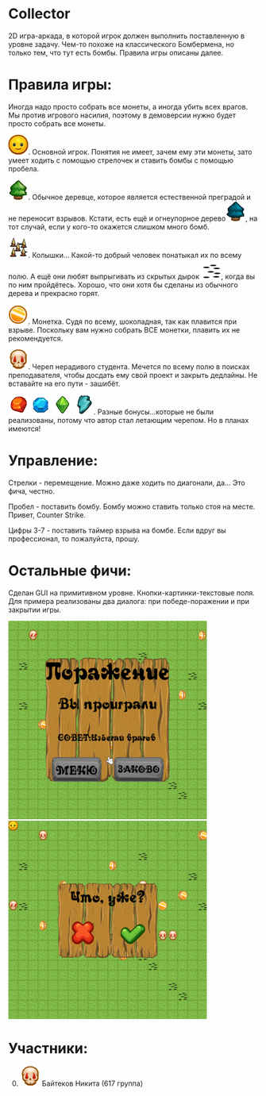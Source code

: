 # Collector

2D игра-аркада, в которой игрок должен выполнить поставленную в уровне задачу.
Чем-то похоже на классического Бомбермена, но только тем, что тут есть бомбы.
Правила игры описаны далее.

# Правила игры:
Иногда надо просто собрать все монеты, а иногда убить всех врагов. 
Мы против игрового насилия, поэтому в демоверсии нужно будет просто собрать все монеты.  

![Игрок](images/man0.png). Основной игрок. Понятия не имеет, зачем ему эти монеты, 
зато умеет ходить с помощью стрелочек и ставить бомбы с помощью пробела.

![Дерево](images/wall.png). Обычное деревце, которое является естественной преградой и не переносит взрывов. 
Кстати, есть ещё и огнеупорное дерево![Супер-дерево](images/swall.png), на тот случай, если у кого-то окажется слишком много бомб.

![Колья](images/spikes.png). Колышки... Какой-то добрый человек понатыкал их по всему полю.
А ещё они любят выпрыгивать из скрытых дырок ![Скрытые колья](images/dspikes.png), когда вы по ним пройдётесь. Хорошо, что они хотя бы сделаны из обычного дерева и прекрасно горят.

![Монетка](images/money0.png). Монетка. Судя по всему, шоколадная, так как плавится при взрыве. Поскольку вам нужно собрать ВСЕ монетки,  плавить их не рекомендуется.

![Враг](images/enemy1.png). Череп нерадивого студента. Мечется по всему полю в поисках преподавателя, чтобы досдать ему свой проект и закрыть дедлайны. Не вставайте на его пути - зашибёт.

![Огнебонус](images/fbonus0.png)
![Ледобонус](images/ibonus0.png)
![Кристалобонус](images/cbonus0.png)
![Электробонус](images/lbonus0.png). Разные бонусы...которые не были реализованы, потому что автор стал летающим черепом. Но в планах имеются!

# Управление:
Стрелки - перемещение. Можно даже ходить по диагонали, да... Это фича, честно.

Пробел - поставить бомбу. Бомбу можно ставить только стоя на месте. Привет, Counter Strike.

Цифры 3-7 - поставить таймер взрыва на бомбе. Если вдруг вы профессионал, то пожалуйста, прошу.

# Остальные фичи:
Сделан GUI на примитивном уровне. Кнопки-картинки-текстовые поля. Для примера реализованы два диалога: при победе-поражении и при закрытии игры.

![Поражение](images/ui0.png)![Закрытие игры](images/ui1.png)



# Участники:
0. ![Нерадивый студент](images/enemy1.png) Байтеков Никита (617 группа)
